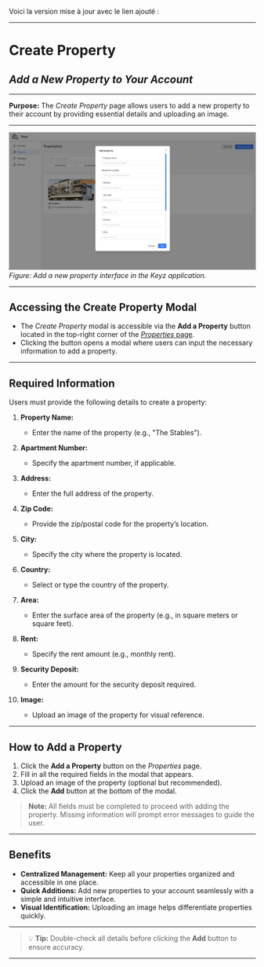 Voici la version mise à jour avec le lien ajouté :

---

# Create Property

## *Add a New Property to Your Account*

---

**Purpose:**
The *Create Property* page allows users to add a new property to their account by providing essential details and uploading an image.

---

![Keyz Properties Page](../../Images/createProperty.png)
*Figure: Add a new property interface in the Keyz application.*

---

## **Accessing the Create Property Modal**

* The *Create Property* modal is accessible via the **Add a Property** button located in the top-right corner of the [*Properties* page](./ListProperties.md).
* Clicking the button opens a modal where users can input the necessary information to add a property.

---

## **Required Information**

Users must provide the following details to create a property:

1. **Property Name:**

   * Enter the name of the property (e.g., "The Stables").
2. **Apartment Number:**

   * Specify the apartment number, if applicable.
3. **Address:**

   * Enter the full address of the property.
4. **Zip Code:**

   * Provide the zip/postal code for the property’s location.
5. **City:**

   * Specify the city where the property is located.
6. **Country:**

   * Select or type the country of the property.
7. **Area:**

   * Enter the surface area of the property (e.g., in square meters or square feet).
8. **Rent:**

   * Specify the rent amount (e.g., monthly rent).
9. **Security Deposit:**

   * Enter the amount for the security deposit required.
10. **Image:**

    * Upload an image of the property for visual reference.

---

## **How to Add a Property**

1. Click the **Add a Property** button on the *Properties* page.
2. Fill in all the required fields in the modal that appears.
3. Upload an image of the property (optional but recommended).
4. Click the **Add** button at the bottom of the modal.

> **Note:** All fields must be completed to proceed with adding the property. Missing information will prompt error messages to guide the user.

---

## **Benefits**

* **Centralized Management:** Keep all your properties organized and accessible in one place.
* **Quick Additions:** Add new properties to your account seamlessly with a simple and intuitive interface.
* **Visual Identification:** Uploading an image helps differentiate properties quickly.

---

> 💡 **Tip:**
> Double-check all details before clicking the **Add** button to ensure accuracy.

---
